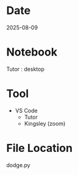 # Date
2025-08-09

# Notebook
Tutor : desktop  

# Tool
- VS Code
  + Tutor
  + Kingsley (zoom)

# File Location
dodge.py

